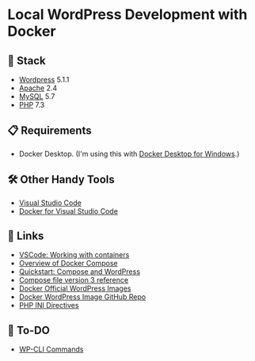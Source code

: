 # Local WordPress Development with Docker

## 🥞 Stack

- [Wordpress](https://wordpress.org/download/) 5.1.1
- [Apache](https://httpd.apache.org/download.cgi) 2.4
- [MySQL](https://www.mysql.com/downloads/) 5.7
- [PHP](https://www.php.net/downloads.php) 7.3


## 📋 Requirements

- Docker Desktop.  (I'm using this with [Docker Desktop for Windows](https://docs.docker.com/docker-for-windows/install/).)


## 🛠️ Other Handy Tools

- [Visual Studio Code](https://code.visualstudio.com/Download) 
- [Docker for Visual Studio Code](https://marketplace.visualstudio.com/items?itemName=ms-azuretools.vscode-docker) 

## 🔗 Links

- [VSCode: Working with containers](https://code.visualstudio.com/docs/containers/overview)
- [Overview of Docker Compose](https://docs.docker.com/compose/)
- [Quickstart: Compose and WordPress](https://docs.docker.com/compose/wordpress/)
- [Compose file version 3 reference](https://docs.docker.com/compose/compose-file/)
- [Docker Official WordPress Images](https://hub.docker.com/_/wordpress/)
- [Docker WordPress Image GitHub Repo](https://github.com/docker-library/wordpress)
- [PHP INI Directives](https://www.php.net/manual/en/ini.list.php)

## 📝 To-DO

- [WP-CLI Commands](https://developer.wordpress.org/cli/commands/)

